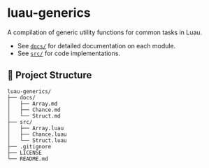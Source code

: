 # luau-generics

A compilation of generic utility functions for common tasks in Luau.

- See [`docs/`](docs/) for detailed documentation on each module.
- See [`src/`](src/) for code implementations.

## 📁 Project Structure

``` text
luau-generics/
├── docs/
│   ├── Array.md
│   ├── Chance.md
│   └── Struct.md
├── src/
│   ├── Array.luau
│   ├── Chance.luau
│   └── Struct.luau
├── .gitignore
├── LICENSE
└── README.md
```

